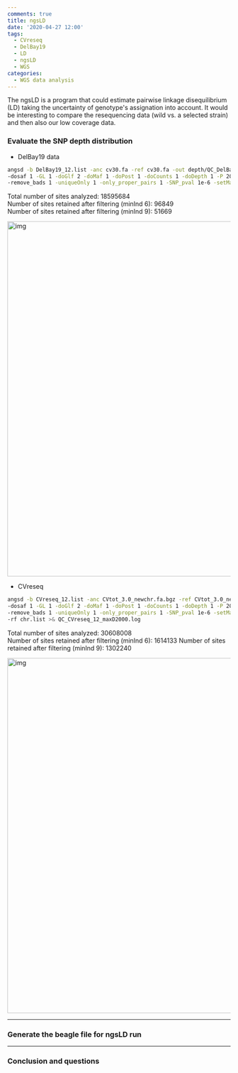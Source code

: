 ```yaml
---
comments: true
title: ngsLD
date: '2020-04-27 12:00'
tags:
  - CVreseq
  - DelBay19
  - LD
  - ngsLD
  - WGS
categories:
  - WGS data analysis
---
```


The ngsLD is a program that could estimate pairwise linkage disequilibrium (LD) taking the uncertainty of genotype's assignation into account. It would be interesting to compare the resequencing data (wild vs. a selected strain) and then also our low coverage data.

### Evaluate the SNP depth distribution

- DelBay19 data

```sh
angsd -b DelBay19_12.list -anc cv30.fa -ref cv30.fa -out depth/QC_DelBay19_12_maxD2000 \
-dosaf 1 -GL 1 -doGlf 2 -doMaf 1 -doPost 1 -doCounts 1 -doDepth 1 -P 20 -minInd 9 -minQ 20 -minMapQ 20 -minMaf 0.05 \
-remove_bads 1 -uniqueOnly 1 -only_proper_pairs 1 -SNP_pval 1e-6 -setMaxDepth 2000 -doMajorMinor 1 -rf chr.list >& QC_DelBay19_12_maxD2000.log
```
Total number of sites analyzed: 18595684     
Number of sites retained after filtering (minInd 6): 96849        
Number of sites retained after filtering (minInd 9): 51669    

<img src="https://hzz0024.github.io/images/ngsLD/QC_DelBay19_12_maxD2000.jpg" alt="img" width="800"/>

- CVreseq

```sh
angsd -b CVreseq_12.list -anc CVtot_3.0_newchr.fa.bgz -ref CVtot_3.0_newchr.fa.bgz -out depth/QC_CVreseq_12_maxD2000 \
-dosaf 1 -GL 1 -doGlf 2 -doMaf 1 -doPost 1 -doCounts 1 -doDepth 1 -P 20 -minInd 9 -minQ 20 -minMapQ 20 -minMaf 0.05 \
-remove_bads 1 -uniqueOnly 1 -only_proper_pairs 1 -SNP_pval 1e-6 -setMaxDepth 2000 -doMajorMinor 1 \
-rf chr.list >& QC_CVreseq_12_maxD2000.log
```
Total number of sites analyzed: 30608008    
Number of sites retained after filtering (minInd 6): 1614133
Number of sites retained after filtering (minInd 9): 1302240   

<img src="https://hzz0024.github.io/images/ngsLD/QC_CVreseq_12_maxD2000.jpg" alt="img" width="800"/>

---
### Generate the beagle file for ngsLD run



---
### Conclusion and questions




